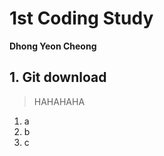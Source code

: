 # 1st Coding Study
**Dhong Yeon Cheong**

## 1. Git download
> HAHAHAHA

1. a
2. b
3. c

```Python

```